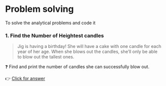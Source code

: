 # Problem solving
To solve the analytical problems and code it

### 1. Find the Number of Heightest candles

> Jig is having a birthday! She will have a cake with one candle for each year of her age. When she blows out the candles, she’ll only be able to blow out the tallest ones.

:question: Find and print the number of candles she can successfully blow out.

:point_right: [Click for answer](../master/Candles.md)
